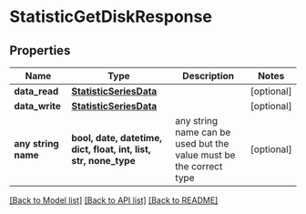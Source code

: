 # StatisticGetDiskResponse


## Properties
Name | Type | Description | Notes
------------ | ------------- | ------------- | -------------
**data_read** | [**StatisticSeriesData**](StatisticSeriesData.md) |  | [optional] 
**data_write** | [**StatisticSeriesData**](StatisticSeriesData.md) |  | [optional] 
**any string name** | **bool, date, datetime, dict, float, int, list, str, none_type** | any string name can be used but the value must be the correct type | [optional]

[[Back to Model list]](../README.md#documentation-for-models) [[Back to API list]](../README.md#documentation-for-api-endpoints) [[Back to README]](../README.md)


